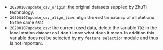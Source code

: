 - `20200107update_csv_origin`: the original datasets supplied by ZhuTi technology.
- `20200107update_csv_align_time`: align the end timestamp of all stations to the same `0831`
- `20200107update_csv`: the current used data, delete the variable `TD2` in the local station dataset as I don't know what does it mean. In addition this variable does not be selected by my `feature selection` module and thus is not important.  